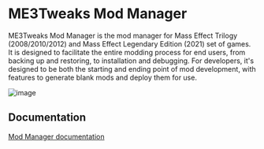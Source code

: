 # ME3Tweaks Mod Manager
ME3Tweaks Mod Manager is the mod manager for Mass Effect Trilogy (2008/2010/2012) and Mass Effect Legendary Edition (2021) set of games. It is designed to facilitate the entire modding process for end users, from backing up and restoring, to installation and debugging. For developers, it's designed to be both the starting and ending point of mod development, with features to generate blank mods and deploy them for use.

![image](https://github.com/ME3Tweaks/ME3TweaksModManager/assets/2738836/95ad5e1d-0d68-4adb-b1cf-4380061f092f)

## Documentation
[Mod Manager documentation](https://github.com/ME3Tweaks/ME3TweaksModManager/tree/staticfiles/documentation#readme)
